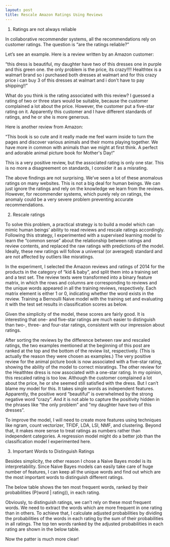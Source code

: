 ```yaml
---
layout: post
title: Rescale Amazon Ratings Using Reviews
---
```


1. Ratings are not always reliable

In collaborative recommender systems, all the recommendations rely on customer ratings. The question is “are the ratings reliable?” 

Let’s see an example. Here is a review written by an Amazon customer: 

“this dress is beautiful, my daughter have two of this dresses one in purple and this green one. the only problem is the price, its crazy!!!! Healthtex is a walmart brand so i purchased both dresses at walmart and for this crazy price i can buy 3 of this dresses at walmart and i don't have to pay shipping!!” 

What do you think is the rating associated with this review? I guessed a rating of two or three stars would be suitable, because the customer complained a lot about the price. However, the customer put a five-star rating on it. Apparently this customer and I have different standards of ratings, and he or she is more generous. 

Here is another review from Amazon:

“This book is so cute and it really made me feel warm inside to turn the pages and discover various animals and their moms playing together. We have more in common with animals than we might at first think. A perfect and adorable animal picture book for Mother's Day!”

This is a very positive review, but the associated rating is only one star. This is no more a disagreement on standards, I consider it as a misrating.

The above findings are not surprising. We’ve seen a lot of these anomalous ratings on many websites. This is not a big deal for human beings. We can just ignore the ratings and rely on the knowledge we learn from the reviews. However, for recommender systems, which purely rely on ratings, the anomaly could be a very severe problem preventing accurate recommendations. 

2. Rescale ratings

To solve this problem, a practical strategy is to build a model which can mimic human beings’ ability to read reviews and rescale ratings accordingly. Following this strategy, I experimented with a supervised learning model to learn the “common sense” about the relationship between ratings and review contents, and replaced the raw ratings with predictions of the model. Ideally, these new ratings will follow a universal (or averaged) standard and are not affected by outliers like misratings. 

In the experiment, I selected the Amazon reviews and ratings of 2014 for the products in the category of “kid & baby”, and split them into a training set and a test set. The review texts were transformed into a binary feature matrix, in which the rows and columns are corresponding to reviews and the unique words appeared in all the training reviews, respectively. Each matrix element is either 1 or 0, indicating whether the word exists in the review. Training a Bernoulli Naive model with the training set and evaluating it with the test set results in classification scores as below.



Given the simplicity of the model, these scores are fairly good. It is interesting that one- and five-star ratings are much easier to distinguish than two-, three- and four-star ratings, consistent with our impression about ratings. 

After sorting the reviews by the difference between raw and rescaled ratings, the two examples mentioned at the beginning of this post are ranked at the top and the bottom of the review list, respectively. (This is actually the reason they were chosen as examples.) The very positive review for the animal picture book is now associated with a five-star rating, showing the ability of the model to correct misratings. The other review for the Healthtex dress is now associated with a one-star rating. In my opinion, this rescaled rating is too low. Although the customer complained a lot about the price, he or she seemed still satisfied with the dress. But I can’t blame my model for this. It takes single words as independent features. Apparently, the positive word “beautiful” is overwhelmed by the strong negative word “crazy”. And it is not able to capture the positivity hidden in the phrases like “the only problem” and “my daughter have two of this dresses”. 

To improve the model, I will need to create more features using techniques like ngram, count vectorizer, TFIDF, LDA, LSI, NMF, and clustering. Beyond that, it makes more sense to treat ratings as numbers rather than independent categories. A regression model might do a better job than the classification model I experimented here.  

3. Important Words to Distinguish Ratings

Besides simplicity, the other reason I chose a Naive Bayes model is its interpretability. Since Naive Bayes models can easily take care of huge number of features, I can keep all the unique words and find out which are the most important words to distinguish different ratings. 

The below table shows the ten most frequent words, ranked by their probabilities (P(word | rating)), in each rating.   



Obviously, to distinguish ratings, we can’t rely on these most frequent words. We need to extract the words which are more frequent in one rating than in others. To achieve that, I calculate adjusted probabilities by dividing the probabilities of the words in each rating by the sum of their probabilities in all ratings. The top ten words ranked by the adjusted probabilities in each rating are shown in the below table.



Now the patter is much more clear!
